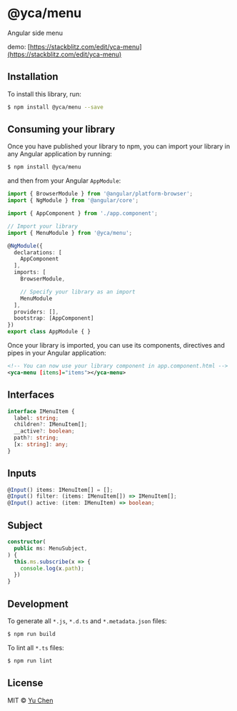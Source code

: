 # @yca/menu

Angular side menu

demo: [https://stackblitz.com/edit/yca-menu](https://stackblitz.com/edit/yca-menu)

## Installation

To install this library, run:

```bash
$ npm install @yca/menu --save
```

## Consuming your library

Once you have published your library to npm, you can import your library in any Angular application by running:

```bash
$ npm install @yca/menu
```

and then from your Angular `AppModule`:

```typescript
import { BrowserModule } from '@angular/platform-browser';
import { NgModule } from '@angular/core';

import { AppComponent } from './app.component';

// Import your library
import { MenuModule } from '@yca/menu';

@NgModule({
  declarations: [
    AppComponent
  ],
  imports: [
    BrowserModule,

    // Specify your library as an import
    MenuModule
  ],
  providers: [],
  bootstrap: [AppComponent]
})
export class AppModule { }
```

Once your library is imported, you can use its components, directives and pipes in your Angular application:

```xml
<!-- You can now use your library component in app.component.html -->
<yca-menu [items]="items"></yca-menu>
```

## Interfaces
```ts
interface IMenuItem {
  label: string;
  children?: IMenuItem[];
  __active?: boolean;
  path?: string;
  [x: string]: any;
}
```

## Inputs
```ts
@Input() items: IMenuItem[] = [];
@Input() filter: (items: IMenuItem[]) => IMenuItem[];
@Input() active: (item: IMenuItem) => boolean;
```

## Subject
```ts
constructor(
  public ms: MenuSubject,
) {
  this.ms.subscribe(x => {
    console.log(x.path);
  })
}
```

## Development

To generate all `*.js`, `*.d.ts` and `*.metadata.json` files:

```bash
$ npm run build
```

To lint all `*.ts` files:

```bash
$ npm run lint
```

## License

MIT © [Yu Chen](mailto:yu.chen@live.ie)
